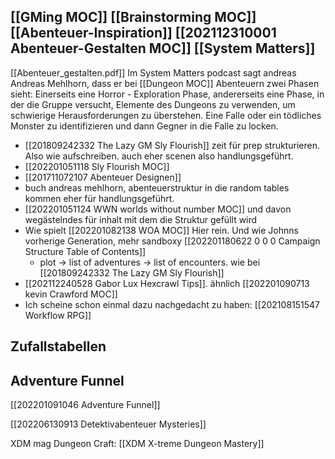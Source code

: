  [[GMing MOC]] [[Brainstorming MOC]] [[Abenteuer-Inspiration]] [[202112310001 Abenteuer-Gestalten MOC]] [[System Matters]]
---

[[Abenteuer_gestalten.pdf]]
Im System Matters podcast sagt andreas Andreas Mehlhorn, dass er  bei [[Dungeon MOC]] Abenteuern zwei Phasen sieht: Einerseits eine Horror - Exploration Phase, andererseits eine Phase, in der die Gruppe versucht, Elemente des Dungeons zu verwenden, um schwierige Herausforderungen zu überstehen. Eine Falle oder ein tödliches Monster zu identifizieren und dann Gegner in die Falle zu locken.


- [[201809242332 The Lazy GM Sly Flourish]] zeit für prep strukturieren. Also wie aufschreiben. auch eher scenen also handlungsgeführt.
- [[202201051118 Sly Flourish MOC]]
- [[201711072107 Abenteuer Designen]] 
- buch andreas mehlhorn, abenteuerstruktur in die random tables kommen eher für handlungsgeführt.
- [[202201051124 WWN worlds without number MOC]] und davon wegästelndes für inhalt mit dem die Struktur gefüllt wird
- Wie spielt [[202201082138 WOA MOC]] Hier rein. Und wie Johnns vorherige Generation, mehr sandboxy [[202201180622 0 0 0 Campaign Structure Table of Contents]]
	- plot -> list of adventures -> list of encounters. wie bei [[201809242332 The Lazy GM Sly Flourish]]  
- [[202112240528 Gabor Lux Hexcrawl Tips]]. ähnlich [[202201090713 kevin Crawford MOC]]
- Ich scheine schon einmal dazu nachgedacht zu haben: [[202108151547 Workflow RPG]]


## Zufallstabellen

## Adventure Funnel
[[202201091046 Adventure Funnel]]



[[202206130913 Detektivabenteuer Mysteries]]

XDM mag Dungeon Craft:
[[XDM X-treme Dungeon Mastery]]